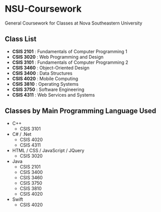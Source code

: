 # NSU-Coursework
General Coursework for Classes at Nova Southeastern University


## Class List
* **CSIS 2101** : Fundamentals of Computer Programming 1
* **CSIS 3020** : Web Programming and Design
* **CSIS 3101** : Fundamentals of Computer Programming 2
* **CSIS 3460** : Object-Oriented Design
* **CSIS 3400** : Data Structures
* **CSIS 4020** : Mobile Computing
* **CSIS 3810** : Operating Systems
* **CSIS 3750** : Software Engineering
* **CSIS 4311** : Web Services and Systems


## Classes by Main Programming Language Used
* C++
  * CSIS 3101
* C# / .Net
  * CSIS 4020
  * CSIS 4311
* HTML / CSS / JavaScript / JQuery
  * CSIS 3020
* Java
  * CSIS 2101
  * CSIS 3400
  * CSIS 3460
  * CSIS 3750
  * CSIS 3810
  * CSIS 4020
* Swift
  * CSIS 4020
